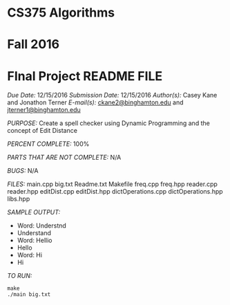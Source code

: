 # CS375 Algorithms
# Fall 2016
# FInal Project README FILE

*Due Date:* 12/15/2016
*Submission Date:* 12/15/2016
*Author(s):* Casey Kane and Jonathon Terner
*E-mail(s):* ckane2@binghamton.edu and jterner1@binghamton.edu

*PURPOSE:* Create a spell checker using Dynamic Programming and the concept of Edit Distance


*PERCENT COMPLETE:* 100%

*PARTS THAT ARE NOT COMPLETE:* N/A

*BUGS:* N/A

*FILES:* main.cpp big.txt Readme.txt Makefile freq.cpp freq.hpp reader.cpp reader.hpp editDist.cpp editDist.hpp dictOperations.cpp dictOperations.hpp libs.hpp

*SAMPLE OUTPUT:*
* Word: Understnd
* Understand
* Word: Hellio
* Hello
* Word: Hi
* Hi

*TO RUN:*
```
make
./main big.txt
```
